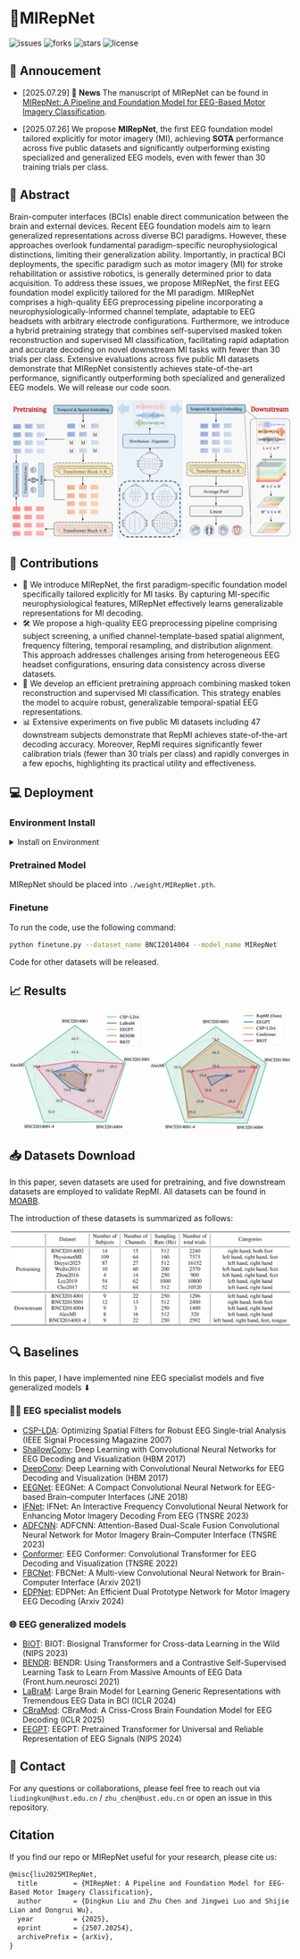 # **🧠MIRepNet**
![issues](https://img.shields.io/github/issues/staraink/MIRepNet)
![forks](https://img.shields.io/github/forks/staraink/MIRepNet?style=flat&color=orange)
![stars](https://img.shields.io/github/stars/staraink/MIRepNet?style=flat&color=red)
![license](https://img.shields.io/github/license/staraink/MIRepNet)

## :speech_balloon: Annoucement
- [2025.07.29] 🚩 **News**  The manuscript of MIRepNet can be found in [MIRepNet: A Pipeline and Foundation Model for EEG-Based Motor Imagery Classification](https://arxiv.org/abs/2507.20254).

- [2025.07.26] We propose **MIRepNet**, the first EEG foundation model tailored explicitly for motor imagery (MI), achieving **SOTA** performance across five public datasets and significantly outperforming existing specialized and generalized EEG models, even with fewer than 30 training trials per class.


## 📌 Abstract
Brain-computer interfaces (BCIs) enable direct communication between the brain and external devices. Recent EEG foundation models aim to learn generalized representations across diverse BCI paradigms. However, these approaches overlook fundamental paradigm-specific neurophysiological distinctions, limiting their generalization ability. Importantly, in practical BCI deployments, the specific paradigm such as motor imagery (MI) for stroke rehabilitation or assistive robotics, is generally determined prior to data acquisition. To address these issues, we propose MIRepNet, the first EEG foundation model explicitly tailored for the MI paradigm. MIRepNet comprises a high-quality EEG preprocessing pipeline incorporating a neurophysiologically-informed channel template, adaptable to EEG headsets with arbitrary electrode configurations. Furthermore, we introduce a hybrid pretraining strategy that combines self-supervised masked token reconstruction and supervised MI classification, facilitating rapid adaptation and accurate decoding on novel downstream MI tasks with fewer than 30 trials per class. Extensive evaluations across five public MI datasets demonstrate that MIRepNet consistently achieves state-of-the-art performance, significantly outperforming both specialized and generalized EEG models. We will release our code soon.

![RepMI](asset/RepMI.jpg)

## 🚀  Contributions
- 🧩 We introduce MIRepNet, the first paradigm-specific foundation model specifically tailored explicitly for MI tasks. By capturing MI-specific neurophysiological features, MIRepNet effectively learns generalizable representations for MI decoding.
- 🛠️ We propose a high-quality EEG preprocessing pipeline comprising subject screening, a unified channel-template-based spatial alignment, frequency filtering, temporal resampling, and distribution alignment. This approach addresses challenges arising from heterogeneous EEG headset configurations, ensuring data consistency across diverse datasets.
- 🎯 We develop an efficient pretraining approach combining masked token reconstruction and supervised MI classification. This strategy enables the model to acquire robust, generalizable temporal-spatial EEG representations.
- 📊 Extensive experiments on five public MI datasets including 47 downstream subjects demonstrate that RepMI achieves state-of-the-art decoding accuracy. Moreover, RepMI requires significantly fewer calibration trials (fewer than 30 trials per class) and rapidly converges in a few epochs, highlighting its practical utility and effectiveness.

## 💻 Deployment

### Environment Install
<details>
<summary>Install on Environment</summary> <br/> 
  
To configure the code environment（```python>=3.8,torch>=2.2.0```), use the following command:

```bash
git clone https://github.com/yourusername/MIRepNet.git
cd MIRepNet
conda create -n MIRepNet python>=3.8
conda activate MIRepNet
conda install pytorch==2.2.0 torchvision==0.17.0 torchaudio==2.2.0 pytorch-cuda=11.8 -c pytorch -c nvidia
pip install -r requirements.txt
```

</details>

### Pretrained Model
MIRepNet should be placed into `./weight/MIRepNet.pth`.

### Finetune
To run the code, use the following command:
```bash
python finetune.py --dataset_name BNCI2014004 --model_name MIRepNet
```

Code for other datasets will be released.
## 📈 Results

![results](asset/Results.jpg)

## 📥 Datasets Download

In this paper, seven datasets are used for pretraining, and five downstream datasets are employed to validate RepMI. All datasets can be found in [MOABB](https://moabb.neurotechx.com/docs/dataset_summary.html#motor-imagery).

The introduction of these datasets is summarized as follows:

![Datasets](asset/Datasets.jpg)

## 🔍 Baselines
In this paper, I have implemented nine EEG specialist models and five generalized models ⬇

### 🧑‍🔬 EEG specialist models
* [CSP-LDA](https://ieeexplore.ieee.org/abstract/document/4408441): Optimizing Spatial Filters for Robust EEG Single-trial Analysis (IEEE Signal Processing Magazine 2007)
* [ShallowConv](https://onlinelibrary.wiley.com/doi/full/10.1002/hbm.23730): Deep Learning with Convolutional Neural Networks for EEG Decoding and Visualization (HBM 2017)
* [DeepConv](https://onlinelibrary.wiley.com/doi/full/10.1002/hbm.23730): Deep Learning with Convolutional Neural Networks for EEG Decoding and Visualization (HBM 2017)
* [EEGNet](https://iopscience.iop.org/article/10.1088/1741-2552/aace8c/meta?casa_token=gbHBznN-MjgAAAAA:umQc5RN4DQ_zFDAhU5yIF4lR3D1gs5ZCv0nbdtqnL-skW7K8EphRQLuRV-L-q2pFNMB3NnahCP8uXKPvwdXvPjFdcqGR): EEGNet: A Compact Convolutional Neural Network for EEG-based Brain–computer Interfaces (JNE 2018)
* [IFNet](https://ieeexplore.ieee.org/abstract/document/10070810): IFNet: An Interactive Frequency Convolutional Neural Network for Enhancing Motor Imagery Decoding From EEG (TNSRE 2023)
* [ADFCNN](https://ieeexplore.ieee.org/abstract/document/10356088): ADFCNN: Attention-Based Dual-Scale Fusion Convolutional Neural Network for Motor Imagery Brain–Computer Interface (TNSRE 2023)
* [Conformer](https://ieeexplore.ieee.org/abstract/document/9991178): EEG Conformer: Convolutional Transformer for EEG Decoding and Visualization (TNSRE 2022)
* [FBCNet](https://arxiv.org/abs/2104.01233): FBCNet: A Multi-view Convolutional Neural Network for Brain-Computer Interface (Arxiv 2021)
* [EDPNet](https://scholar.google.cz/scholar?hl=zh-CN&as_sdt=0%2C5&q=EDPNet%3A+An+Efficient+Dual+Prototype+Network+for+Motor+Imagery+EEG+Decoding&btnG=): EDPNet: An Efficient Dual Prototype Network for Motor Imagery EEG Decoding (Arxiv 2024)

### 🌐 EEG generalized models
* [BIOT](https://proceedings.neurips.cc/paper_files/paper/2023/hash/f6b30f3e2dd9cb53bbf2024402d02295-Abstract-Conference.html): BIOT: Biosignal Transformer for Cross-data Learning in the Wild (NIPS 2023)
* [BENDR](https://www.frontiersin.org/journals/human-neuroscience/articles/10.3389/fnhum.2021.653659/full): BENDR: Using Transformers and a Contrastive Self-Supervised Learning Task to Learn From Massive Amounts of EEG Data (Front.hum.neurosci 2021)
* [LaBraM](https://openreview.net/forum?id=QzTpTRVtrP): Large Brain Model for Learning Generic Representations with Tremendous EEG Data in BCI (ICLR 2024)
* [CBraMod](https://openreview.net/forum?id=NPNUHgHF2w): CBraMod: A Criss-Cross Brain Foundation Model for EEG Decoding (ICLR 2025)
* [EEGPT](https://proceedings.neurips.cc/paper_files/paper/2024/hash/4540d267eeec4e5dbd9dae9448f0b739-Abstract-Conference.html): EEGPT: Pretrained Transformer for Universal and Reliable Representation of EEG Signals (NIPS 2024)


## 📩 Contact
For any questions or collaborations, please feel free to reach out via `liudingkun@hust.edu.cn` / `zhu_chen@hust.edu.cn` or open an issue in this repository.

## Citation
If you find our repo or MIRepNet useful for your research, please cite us:
```
@misc{liu2025MIRepNet,
  title         = {MIRepNet: A Pipeline and Foundation Model for EEG-Based Motor Imagery Classification}, 
  author        = {Dingkun Liu and Zhu Chen and Jingwei Luo and Shijie Lian and Dongrui Wu},
  year          = {2025},
  eprint        = {2507.20254},
  archivePrefix = {arXiv},
}
```
